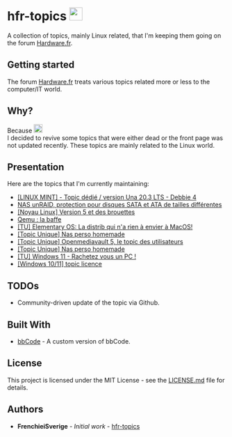 # hfr-topics <img src="http://resize.over-blog.com/500x500.png?http://www.hardware.fr/images_skin_2010/facebook/logo.png" width=30>

A collection of topics, mainly Linux related, that I'm keeping them going on the forum [Hardware.fr](https://forum.hardware.fr/). 

## Getting started

The forum [Hardware.fr](https://forum.hardware.fr/) treats various topics related more or less to the computer/IT world.

## Why?

Because <img src="https://forum-images.hardware.fr/icones/redface.gif" width=20> <br>
I decided to revive some topics that were either dead or the front page was not updated recently. These topics are mainly related to the Linux world.

## Presentation

Here are the topics that I'm currently maintaining:
* [[LINUX MINT] - Topic dédié / version Una 20.3 LTS - Debbie 4](https://forum.hardware.fr/forum2.php?config=hfr.inc&cat=11&subcat=204&post=67863&page=1&p=1&sondage=0&owntopic=1&trash=0&trash_post=0&print=0&numreponse=0&quote_only=0&new=0&nojs=0)
* [NAS unRAID, protection pour disques SATA et ATA de tailles différentes](https://forum.hardware.fr/forum2.php?config=hfr.inc&cat=11&subcat=204&post=76680&page=1&p=1&sondage=0&owntopic=1&trash=0&trash_post=0&print=0&numreponse=0&quote_only=0&new=0&nojs=0)
* [[Noyau Linux] Version 5 et des brouettes](https://forum.hardware.fr/forum2.php?config=hfr.inc&cat=11&subcat=205&post=24424&page=1&p=1&sondage=0&owntopic=1&trash=0&trash_post=0&print=0&numreponse=0&quote_only=0&new=0&nojs=0)
* [Qemu : la baffe](https://forum.hardware.fr/forum2.php?config=hfr.inc&cat=11&subcat=208&post=38501&page=1&p=1&sondage=0&owntopic=1&trash=0&trash_post=0&print=0&numreponse=0&quote_only=0&new=0&nojs=0)
* [[TU] Elementary OS: La distrib qui n'a rien à envier à MacOS!](https://forum.hardware.fr/forum2.php?config=hfr.inc&cat=11&subcat=204&post=74522&page=1&p=1&sondage=0&owntopic=1&trash=0&trash_post=0&print=0&numreponse=0&quote_only=0&new=0&nojs=0)
* [[Topic Unique] Nas perso homemade](https://forum.hardware.fr/forum1.php?config=hfr.inc&cat=1&page=1&subcat=0&sondage=0&owntopic=1&trash=0&trash_post=0&moderation=0&new=0&nojs=0&subcatgroup=0)
* [[Topic Unique] Openmediavault 5, le topic des utilisateurs](https://forum.hardware.fr/forum2.php?config=hfr.inc&cat=11&subcat=204&post=72970&page=1&p=1&sondage=0&owntopic=1&trash=0&trash_post=0&print=0&numreponse=0&quote_only=0&new=0&nojs=0)
* [[Topic Unique] Nas perso homemade](https://forum.hardware.fr/forum1.php?config=hfr.inc&cat=1&page=1&subcat=0&sondage=0&owntopic=1&trash=0&trash_post=0&moderation=0&new=0&nojs=0&subcatgroup=0)
* [[TU] Windows 11 - Rachetez vous un PC !](https://forum.hardware.fr/forum1.php?config=hfr.inc&cat=1&page=1&subcat=0&sondage=0&owntopic=1&trash=0&trash_post=0&moderation=0&new=0&nojs=0&subcatgroup=0)
* [[Windows 10/11] topic licence](https://forum.hardware.fr/forum2.php?config=hfr.inc&cat=4&subcat=580&post=340725&page=1&p=1&sondage=0&owntopic=1&trash=0&trash_post=0&print=0&numreponse=0&quote_only=0&new=0&nojs=0)

## TODOs

* Community-driven update of the topic via Github.

## Built With

* [bbCode](https://www.phpbb.com/community/help/bbcode) - A custom version of bbCode.

## License

This project is licensed under the MIT License - see the [LICENSE.md](LICENSE.md) file for details.

## Authors

* **FrenchieiSverige** - *Initial work* - [hfr-topics](https://github.com/frenchieisverige)

